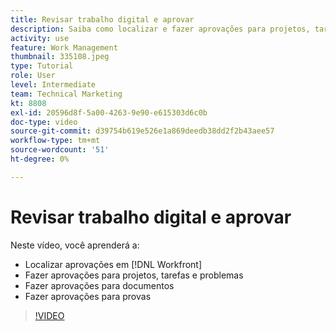 ```yaml
---
title: Revisar trabalho digital e aprovar
description: Saiba como localizar e fazer aprovações para projetos, tarefas, problemas, documentos e provas no [!DNL  Workfront].
activity: use
feature: Work Management
thumbnail: 335108.jpeg
type: Tutorial
role: User
level: Intermediate
team: Technical Marketing
kt: 8808
exl-id: 20596d8f-5a00-4263-9e90-e615303d6c0b
doc-type: video
source-git-commit: d39754b619e526e1a869deedb38dd2f2b43aee57
workflow-type: tm+mt
source-wordcount: '51'
ht-degree: 0%

---
```


# Revisar trabalho digital e aprovar

Neste vídeo, você aprenderá a:

* Localizar aprovações em [!DNL  Workfront]
* Fazer aprovações para projetos, tarefas e problemas
* Fazer aprovações para documentos
* Fazer aprovações para provas

>[!VIDEO](https://video.tv.adobe.com/v/335108/?quality=12)

<!---
learn more URLS
Approving work
Home area for Reviewers
Guides
Home overview for Reviewers
Issue page overview
--->
